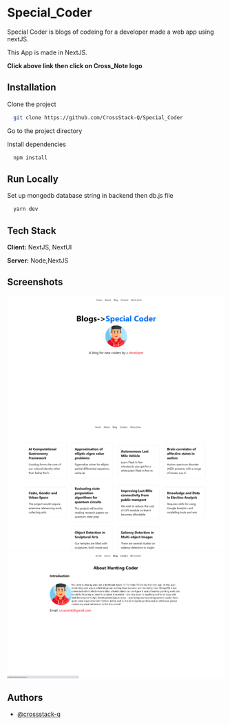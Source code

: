 # Special_Coder
Special Coder is blogs of codeing for a developer made a web app using nextJS.


This App is made in NextJS.

<!-- ## Demo [@try_it_now](https://crossstack-q.github.io/Cross_Note/) -->
**Click above link then click on Cross_Note logo**


## Installation

Clone the project

```bash
  git clone https://github.com/CrossStack-Q/Special_Coder
```
Go to the project directory


Install dependencies

```bash
  npm install
```

## Run Locally

Set up mongodb database string in backend then db.js file

```bash
  yarn dev
```




## Tech Stack

**Client:** NextJS, NextUI

**Server:** Node,NextJS


## Screenshots

![App Screenshot](https://github.com/CrossStack-Q/Special_Coder/blob/main/Screenshots/oke.png?raw=true)
![App Screenshot](https://github.com/CrossStack-Q/Special_Coder/blob/main/Screenshots/ome.png?raw=true)
![App Screenshot](https://github.com/CrossStack-Q/Special_Coder/blob/main/Screenshots/ole.png?raw=true)


## Authors

- [@crossstack-q](https://www.github.com/crossstack-q)
